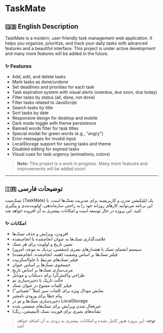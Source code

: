 # TaskMate

## 🇬🇧 English Description
TaskMate is a modern, user-friendly task management web application. It helps you organize, prioritize, and track your daily tasks with advanced features and a beautiful interface. This project is under active development and many more features will be added in the future.

### ✨ Features
- Add, edit, and delete tasks
- Mark tasks as done/undone
- Set deadlines and priorities for each task
- Task expiration system with visual alerts (overdue, due soon, due today)
- Filter tasks by status (all, done, not done)
- Filter tasks related to JavaScript
- Search tasks by title
- Sort tasks by date
- Responsive design for desktop and mobile
- Dark mode toggle with theme persistence
- Banned words filter for task titles
- Special modal for green words (e.g., "angry")
- Error messages for invalid input
- LocalStorage support for saving tasks and theme
- Disabled editing for expired tasks
- Visual cues for task urgency (animations, colors)

> **Note:** This project is a work in progress. Many more features and improvements will be added soon!

---

## 🇮🇷 توضیحات فارسی
تسک‌میت (TaskMate) یک اپلیکیشن مدرن و کاربرپسند برای مدیریت تسک‌ها است. با این برنامه می‌توانید کارهای روزانه خود را به راحتی سازماندهی، اولویت‌بندی و پیگیری کنید. این پروژه در حال توسعه است و امکانات بیشتری به آن افزوده خواهد شد.

### ✨ امکانات
- افزودن، ویرایش و حذف تسک‌ها
- علامت‌گذاری تسک‌ها به عنوان انجام‌شده یا انجام‌نشده
- تعیین تاریخ و اولویت برای هر تسک
- سیستم انقضای تسک با هشدارهای بصری (منقضی، نزدیک به موعد، امروز)
- فیلتر تسک‌ها بر اساس وضعیت (همه، انجام‌شده، انجام‌نشده)
- فیلتر تسک‌های مرتبط با جاوااسکریپت
- جستجوی تسک‌ها بر اساس عنوان
- مرتب‌سازی تسک‌ها بر اساس تاریخ
- طراحی واکنش‌گرا برای دسکتاپ و موبایل
- حالت تاریک با ذخیره‌سازی تم
- فیلتر کلمات ممنوع در عنوان تسک
- نمایش مودال ویژه برای کلمات سبز (مثلاً "عصبانی")
- پیام خطا برای ورودی نامعتبر
- ذخیره‌سازی تسک‌ها و تم در LocalStorage
- غیرفعال شدن ویرایش برای تسک‌های منقضی شده
- نشانه‌های بصری برای فوریت تسک (انیمیشن، رنگ)

> **توجه:** این پروژه هنوز کامل نشده و امکانات بیشتری به زودی به آن اضافه خواهد شد! 